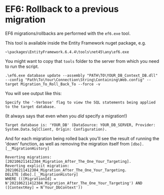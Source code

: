 # EF6: Rollback to a previous migration


EF6 migrations/rollbacks are performed with the `ef6.exe` tool.

This tool is available inside the Entity Framework nuget package, e.g.


	~\packages\EntityFramework.6.4.4\tools\net45\any\ef6.exe


You might want to copy that `tools` folder to the server from which you need to run the script.


	.\ef6.exe database update --assembly "PATH\TO\YOUR_DB_Context_DB.dll" --config "Path\To\Your\Connection\String\Containing\Web.config" --target Migration_To_Roll_Back_To --force -v



You will see output like this:


	Specify the '-Verbose' flag to view the SQL statements being applied to the target database.

(It always says that even when you *did* specify a migration!)

	Target database is: 'YOUR_DB' (DataSource: YOUR_DB_SERVER, Provider: System.Data.SqlClient, Origin: Configuration).

And for each migration being rolled back you'll see the result of running the 'down' function, as well as removing the migration itself from `[dbo].[__MigrationHistory]`

	Reverting migrations: [202106211412384_Migration_After_The_One_Your_Targeting].
	Reverting explicit migration: 202106211412384_Migration_After_The_One_Your_Targeting.
	DELETE [dbo].[__MigrationHistory]
	WHERE (([MigrationId] = N'202106211412384_Migration_After_The_One_Your_Targeting') AND ([ContextKey] = N'Your_DbContext'))
